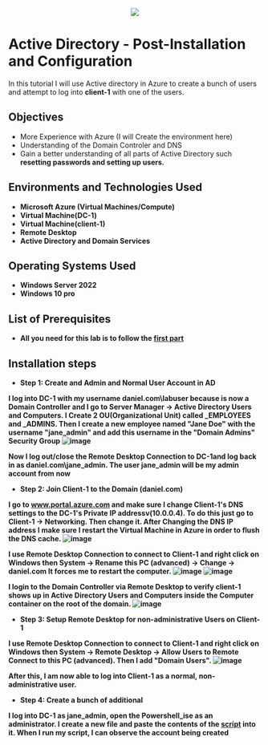 <p align="center">
<img src="https://rb.gy/hdy7u" />
</p>

<h1>Active Directory - Post-Installation and Configuration</h1>

In this tutorial I will use Active directory in Azure to create a bunch of users and attempt to log into <b>client-1</b> with one of the users.

<h2>Objectives</h2>

-  More Experience with Azure (I will Create the environment here)
-  Understanding of the Domain Controler and DNS
-  Gain a better understanding of all parts of Active Directory such <b>resetting passwords<b> and <b>setting up users<b>.

<h2>Environments and Technologies Used</h2>

- Microsoft Azure (Virtual Machines/Compute)
- Virtual Machine(DC-1)
- Virtual Machine(client-1)
- Remote Desktop
- Active Directory and Domain Services

<h2>Operating Systems Used</h2>

-  Windows Server 2022
-  Windows 10 pro

<h2>List of Prerequisites</h2>

-  All you need for this lab is to follow the <a href="https://github.com/danielbangm/configure-ad">first part </a>

<h2>Installation steps</h2>

-  Step 1: Create and Admin and Normal User Account in AD

I log into DC-1 with my username <b>daniel.com\labuser</b> because is now a Domain Controller and I go to Server Manager -> Active Directory Users and Computers. I Create 2 OU(Organizational Unit) called <b>_EMPLOYEES</b> and <b>_ADMINS</b>. Then I create a new employee named "Jane Doe" with the username "jane_admin" and add this username in the "Domain Admins" Security Group
![image](https://github.com/danielbangm/Users-ad/assets/22795502/6d9afafc-3fcd-4332-bf1c-0049b21961a0)

Now I log out/close the Remote Desktop Connection to DC-1and log back in as <b>daniel.com\jane_admin</b>. The user jane_admin will be my admin account from now

-  Step 2: Join Client-1 to the Domain (daniel.com)

I go to www.portal.azure.com and make sure I change Client-1's DNS settings to the DC-1's Private IP addressv(10.0.0.4). To do this just go to Client-1 -> Networking. Then change it. After Changing the DNS IP address I make sure I restart the Virtual Machine in Azure in order to flush the DNS cache.
![image](https://github.com/danielbangm/Users-ad/assets/22795502/23d2273e-d133-4345-bc7f-aa125cdb8fb6)

I use Remote Desktop Connection to connect to Client-1 and right click on Windows then System -> Rename this PC (advanced) -> Change -> daniel.com  It forces me to restart the computer.
![image](https://github.com/danielbangm/Users-ad/assets/22795502/8b940682-ba5c-4242-8130-04167ed0d093)
![image](https://github.com/danielbangm/Users-ad/assets/22795502/e59aabbe-ee73-47e7-a242-54ab07b31109)

I login to the Domain Controller via Remote Desktop to verify client-1 shows up in Active Directory Users and Computers inside the Computer container on the root of the domain.
![image](https://github.com/danielbangm/Users-ad/assets/22795502/d5d92da7-5b1f-4221-9457-98f2831ae3e1)

-  Step 3: Setup Remote Desktop for non-administrative Users on Client-1

I use Remote Desktop Connection to connect to Client-1 and right click on Windows then System -> Remote Desktop -> Allow Users to Remote Connect to this PC (advanced). Then I add "Domain Users". 
![image](https://github.com/danielbangm/Users-ad/assets/22795502/65e2d8c6-ffe2-4cca-893b-631ecdf56e97)

After this, I am now able to log into Client-1 as a normal, non-administrative user.

-  Step 4: Create a bunch of additional

I log into DC-1 as jane_admin, open the Powershell_ise as an administrator. I create a new file and paste the contents of the <a href="https://github.com/danielbangm/Generate-names-Users-ad/edit/main/README.md">script</a> into it. When I run my script, I can observe the account being created



